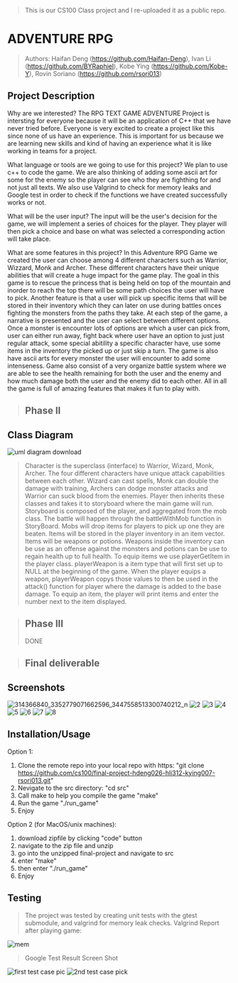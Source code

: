 > This is our CS100 Class project and I re-uploaded it as a public repo.
# ADVENTURE RPG

 
 > Authors: Haifan Deng (https://github.com/Haifan-Deng), Ivan Li (https://github.com/BYRaphiel), Kobe Ying (https://github.com/Kobe-Y), Rovin Soriano   (https://github.com/rsori013)


## Project Description
Why are we interested?
The RPG TEXT GAME ADVENTURE Project is intersting for everyone because it will be an application of C++ that we have never tried before. Everyone is very excited to create a project like this since none of us have an experience. This is important for us because we are learning new skills and kind of having an experience what it is like working in teams for a project.

What language or tools are we going to use for this project?
We plan to use c++ to code the game. We are also thinking of adding some ascii art for some for the enemy so the player can see who they are fighthing for and not just all texts. We also use Valgrind to check for memory leaks and Google test in order to check if the functions we have created successfully works or not.

What will be the user input?
The input will be the user's decision for the game, we will implement a series of choices for the player. They player  will then pick a choice and base on what was selected a corresponding action will take place.

What are some features in this project?
In this Adventure RPG Game we created the user can choose among 4 different characters such as Warrior, Wizzard, Monk and Archer. These different characters have their unique abilities that will create a huge impact for the game play. The goal in this game is to rescue the princess that is being held on top of the mountain and inorder to reach the top there will be some path choices the user will have to pick. Another feature is that a user will pick up specific items that will be stored in their inventory which they can later on use during battles onces fighting the monsters from the paths they take. At each step of the game, a narrative is presented and the user can select between different options. Once a monster is encounter lots of options are which a user can pick from, user can either run away, fight back where user have an option to just just regular attack, some special abitility a specific character have, use some items in the inventory the picked up or just skip a turn. The game is also have ascii arts for every monster the user will encounter to add some intenseness. Game also consist of a very organize battle system where we are able to see the health remaining for both the user and the enemy and how much damage both the user and the enemy did to each other. All in all the game is full of amazing features that makes it fun to play with.

 
 

 
 
 > ## Phase II
## Class Diagram
![uml diagram download](https://github.com/rsori013/cs100-final-project-rsori013-hdeng026-hli312-kying007-master/assets/114533891/2d724570-727b-4adc-b479-cae47c47a377)

 > Character is the superclass (interface) to Warrior, Wizard, Monk, Archer. The four different characters have unique attack capabilities between each other. Wizard can cast spells, Monk can double the damage with training, Archers can dodge monster attacks and Warrior can suck blood from the enemies. Player then inherits these classes and takes it to storyboard where the main game will run. Storyboard is composed of the player, and aggregated from the mob class. The battle will happen through the battleWithMob function in StoryBoard. Mobs will drop items for players to pick up one they are beaten. Items will be stored in the player inventory in an item vector. Items will be weapons or potions. Weapons inside the inventory can be use as an offense against the monsters and potions can be use to regain health up to full health. To equip items we use playerGetItem in the player class. playerWeapon is a item type that will first set up to NULL at the beginning of the game. When the player equips a weapon, playerWeapon copys those values to then be used in the attack() function for player where the damage is added to the base damage. To equip an item, the player will print items and enter the number next to the item displayed. 

 > ## Phase III
> DONE

 
 > ## Final deliverable
 ## Screenshots
![314366840_3352779071662596_3447558513300740212_n](https://user-images.githubusercontent.com/114533891/204489203-622cf59d-7d6e-4488-b1b0-27d4bccd4a78.png)
![2](https://user-images.githubusercontent.com/114533891/204489223-49192b75-3664-4b7e-b6ae-b80c8aaa0f37.png)
![3](https://user-images.githubusercontent.com/114533891/204489234-61440b72-3956-4787-9495-0ef7223574b6.png)
![4](https://user-images.githubusercontent.com/114533891/204489352-44dc1022-473e-42d7-899c-7d6450b6cccf.png)
![5](https://user-images.githubusercontent.com/114533891/204489373-03a4729f-1b93-49e8-9b97-56a4b129bb88.png)
![6](https://user-images.githubusercontent.com/114533891/204489389-312cfb34-d47f-4ec0-ad5a-030710fbcab3.png)
![7](https://user-images.githubusercontent.com/114533891/204490240-061da9f7-4ec0-4fb8-8a41-11f1629c0775.png)
![8](https://user-images.githubusercontent.com/114533891/204490400-a79f17da-e780-4073-b5bb-b39031ab8484.png)



 ## Installation/Usage
 Option 1:
 1. Clone the remote repo into your local repo with https: "git clone https://github.com/cs100/final-project-hdeng026-hli312-kying007-rsori013.git"
 2. Nevigate to the src directory: "cd src"
 3. Call make to help you compile the game "make"
 4. Run the game "./run_game"
 5. Enjoy
 
 Option 2 (for MacOS/unix machines):
 1. download zipfile by clicking "code" button
 2. navigate to the zip file and unzip
 3. go into the unzipped final-project and navigate to src
 4. enter "make"
 5. then enter "./run_game"
 6. Enjoy
 
 ## Testing
 > The project was tested by creating unit tests with the gtest submodule, and valgrind for memory leak checks.
> Valgrind Report after playing game: 
>
![mem](https://user-images.githubusercontent.com/114533891/204489976-db9034a8-918a-429e-a81f-9eebe9620439.png)
>
> Google Test Result Screen Shot
>
![first test case pic](https://user-images.githubusercontent.com/114533891/204653264-0692d7b9-5be4-43f7-93f1-f2f5719f373b.png)
![2nd test case pick](https://user-images.githubusercontent.com/114533891/204653290-3dea2c91-cc1e-431f-9e90-35e047eb9bac.png)


 
